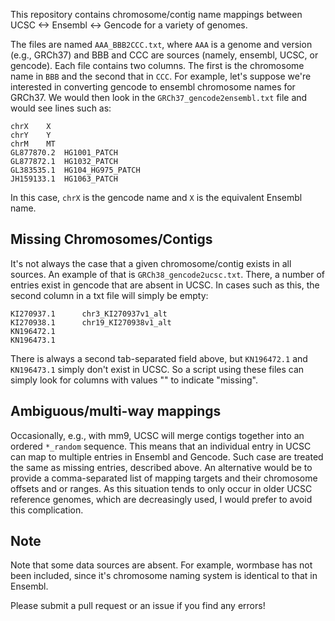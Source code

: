 This repository contains chromosome/contig name mappings between UCSC &lt;-> Ensembl &lt;-> Gencode for a variety of genomes.

The files are named `AAA_BBB2CCC.txt`, where `AAA` is a genome and version (e.g., GRCh37) and BBB and CCC are sources (namely, ensembl, UCSC, or gencode). Each file contains two columns. The first is the chromosome name in `BBB` and the second that in `CCC`. For example, let's suppose we're interested in converting gencode to ensembl chromosome names for GRCh37. We would then look in the `GRCh37_gencode2ensembl.txt` file and would see lines such as:

    chrX	X
    chrY	Y
    chrM	MT
    GL877870.2	HG1001_PATCH
    GL877872.1	HG1032_PATCH
    GL383535.1	HG104_HG975_PATCH
    JH159133.1	HG1063_PATCH

In this case, `chrX` is the gencode name and `X` is the equivalent Ensembl name.

Missing Chromosomes/Contigs
---------------------------

It's not always the case that a given chromosome/contig exists in all sources. An example of that is `GRCh38_gencode2ucsc.txt`. There, a number of entries exist in gencode that are absent in UCSC. In cases such as this, the second column in a txt file will simply be empty:

    KI270937.1      chr3_KI270937v1_alt
    KI270938.1      chr19_KI270938v1_alt
    KN196472.1      
    KN196473.1      

There is always a second tab-separated field above, but `KN196472.1` and `KN196473.1` simply don't exist in UCSC. So a script using these files can simply look for columns with values "" to indicate "missing".

Ambiguous/multi-way mappings
----------------------------

Occasionally, e.g., with mm9, UCSC will merge contigs together into an ordered `*_random` sequence. This means that an individual entry in UCSC can map to multiple entries in Ensembl and Gencode. Such case are treated the same as missing entries, described above. An alternative would be to provide a comma-separated list of mapping targets and their chromosome offsets and or ranges. As this situation tends to only occur in older UCSC reference genomes, which are decreasingly used, I would prefer to avoid this complication.

Note
----

Note that some data sources are absent. For example, wormbase has not been included, since it's chromosome naming system is identical to that in Ensembl.

Please submit a pull request or an issue if you find any errors!
